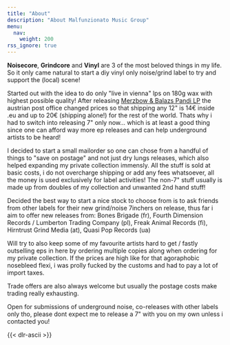 ```yaml
---
title: "About"
description: "About Malfunzionato Music Group"
menu:
  nav:
    weight: 200
rss_ignore: true
---
```

**Noisecore**, **Grindcore** and **Vinyl** are 3 of the most beloved things in my life. So it only came natural to start a diy vinyl only noise/grind label to try and support the (local) scene!

Started out with the idea to do only "live in vienna" lps on 180g wax with highest possible quality! After releasing [Merzbow & Balazs Pandi LP](/records/dlr001) the austrian post office changed prices so that shipping any 12" is 14€ inside .eu and up to 20€ (shipping alone!) for the rest of the world. Thats why i had to switch into releasing 7" only now... which is at least a good thing since one can afford way more ep releases and can help underground artists to be heard!

I decided to start a small mailorder so one can chose from a handful of things to "save on postage" and not just dry lungs releases, which also helped expanding my private collection immensly. All the stuff is sold at basic costs, i do not overcharge shipping or add any fees whatsoever, all the money is used exclusively for label activities! The non-7" stuff usually is made up from doubles of my collection and unwanted 2nd hand stuff!

Decided the best way to start a nice stock to choose from is to ask friends from other labels for their new grind/noise 7inchers on release, thus far i aim to offer new releases from: Bones Brigade (fr), Fourth Dimension Records / Lumberton Trading Company (pl), Freak Animal Records (fi), Hirntrust Grind Media (at), Quasi Pop Records (ua)

Will try to also keep some of my favourite artists hard to get / fastly outselling eps in here by ordering multiple copies along when ordering for my private collection. If the prices are high like for that agoraphobic nosebleed flexi, i was prolly fucked by the customs and had to pay a lot of import taxes.

Trade offers are also always welcome but usually the postage costs make trading really exhausting.

Open for submissions of underground noise, co-releases with other labels only tho, please dont expect me to release a 7" with you on my own unless i contacted you!

{{< dlr-ascii >}}
